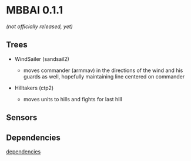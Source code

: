 MBBAI 0.1.1
====

*(not officially released, yet)*

Trees
----

* WindSailer (sandsail2)
  * moves commander (armmav) in the directions of the wind and his guards as well, hopefully maintaining line centered on commander

* Hilltakers (ctp2)
  * moves units to hills and fights for last hill 

Sensors
----

Dependencies
----
[dependencies](./dependencies.json)